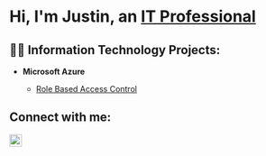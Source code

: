 <h1>Hi, I'm Justin, an <a href="https://www.linkedin.com/in/jwhitlow6">IT Professional</a></h1>

<h2>👨‍💻 Information Technology Projects:</h2>

- <b>Microsoft Azure</b>

  - [Role Based Access Control](https://github.com/whitlow6/Azure---Role-Based-Access-Control/blob/main/README.md)

<h2>Connect with me:</h2>


[<img align="left" alt="Josh | LinkedIn" width="22px" src="https://cdn.jsdelivr.net/npm/simple-icons@v3/icons/linkedin.svg" />][linkedin]




[linkedin]: [https://www.linkedin.com/in/jwhitlow6/]
